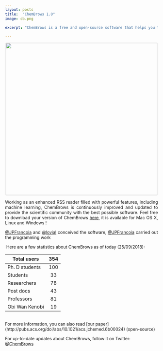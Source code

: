 ```yaml
---
layout: posts
title:  "ChemBrows 1.0"
image: cb.png

excerpt: "ChemBrows is a free and open-source software that helps you to stay up to date with the flood of scientific literature that is published every single day"

---
```

<p align="center">
  <img width="500" src="{{ site.baseurl }}/images/interface.jpg">
</p>

<p align="justify">
Working as an enhanced RSS reader filled with powerful features, including machine learning, ChemBrows is continuously improved and updated to provide the scientific community with the best possible software. Feel free to download your version of ChemBrows <a href="http://www.chembrows.com/website/index.php?static3/about">here</a>, it is available for Mac OS X, Linux and Windows !
</p>

<p align="justify">
<a href="https://twitter.com/JPFrancoia">@JPFrancoia</a> and <a href="https://twitter.com/lo_vial">@lovial</a> conceived the software, <a href="https://twitter.com/JPFrancoia">@JPFrancoia</a> carried out the programming work
    
</p>

​    Here are a few statistics about ChemBrows as of today (25/09/2018): 


| Total users    | 354  |
| -------------- | :--: |
| Ph. D students | 100  |
| Students       |  33  |
| Researchers    |  78  |
| Post docs      |  43  |
| Professors     |  81  |
| Obi Wan Kenobi |  19  |

<br>
For more information, you can also read [our paper](http://pubs.acs.org/doi/abs/10.1021/acs.jchemed.6b00024) (open-source) 

For up-to-date updates about ChemBrows, follow it on Twitter: [@ChemBrows](https://twitter.com/ChemBrows)
